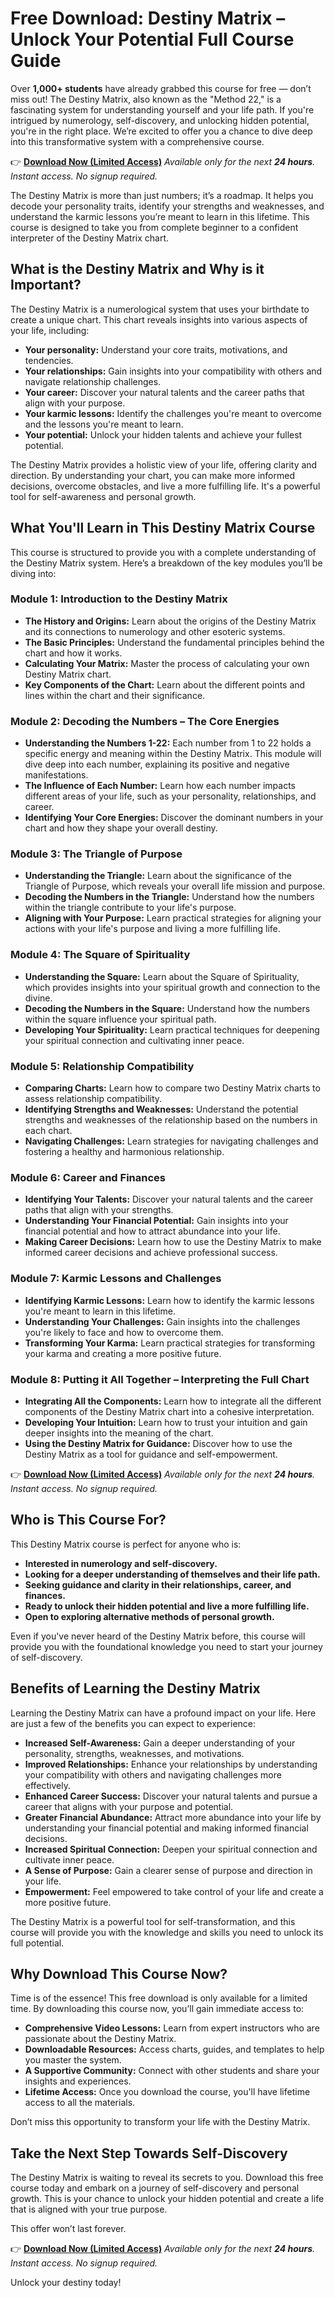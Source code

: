 # Free Download: Destiny Matrix – Unlock Your Potential Full Course Guide

Over **1,000+ students** have already grabbed this course for free — don’t miss out! The Destiny Matrix, also known as the "Method 22," is a fascinating system for understanding yourself and your life path. If you're intrigued by numerology, self-discovery, and unlocking hidden potential, you're in the right place. We’re excited to offer you a chance to dive deep into this transformative system with a comprehensive course.

👉 **[Download Now (Limited Access)](https://udemywork.com/destiny-matrix)**
_Available only for the next **24 hours**._
_Instant access. No signup required._

The Destiny Matrix is more than just numbers; it’s a roadmap. It helps you decode your personality traits, identify your strengths and weaknesses, and understand the karmic lessons you’re meant to learn in this lifetime. This course is designed to take you from complete beginner to a confident interpreter of the Destiny Matrix chart.

## What is the Destiny Matrix and Why is it Important?

The Destiny Matrix is a numerological system that uses your birthdate to create a unique chart. This chart reveals insights into various aspects of your life, including:

*   **Your personality:** Understand your core traits, motivations, and tendencies.
*   **Your relationships:** Gain insights into your compatibility with others and navigate relationship challenges.
*   **Your career:** Discover your natural talents and the career paths that align with your purpose.
*   **Your karmic lessons:** Identify the challenges you're meant to overcome and the lessons you're meant to learn.
*   **Your potential:** Unlock your hidden talents and achieve your fullest potential.

The Destiny Matrix provides a holistic view of your life, offering clarity and direction. By understanding your chart, you can make more informed decisions, overcome obstacles, and live a more fulfilling life. It's a powerful tool for self-awareness and personal growth.

## What You'll Learn in This Destiny Matrix Course

This course is structured to provide you with a complete understanding of the Destiny Matrix system. Here’s a breakdown of the key modules you’ll be diving into:

### Module 1: Introduction to the Destiny Matrix

*   **The History and Origins:** Learn about the origins of the Destiny Matrix and its connections to numerology and other esoteric systems.
*   **The Basic Principles:** Understand the fundamental principles behind the chart and how it works.
*   **Calculating Your Matrix:** Master the process of calculating your own Destiny Matrix chart.
*   **Key Components of the Chart:** Learn about the different points and lines within the chart and their significance.

### Module 2: Decoding the Numbers – The Core Energies

*   **Understanding the Numbers 1-22:** Each number from 1 to 22 holds a specific energy and meaning within the Destiny Matrix. This module will dive deep into each number, explaining its positive and negative manifestations.
*   **The Influence of Each Number:** Learn how each number impacts different areas of your life, such as your personality, relationships, and career.
*   **Identifying Your Core Energies:** Discover the dominant numbers in your chart and how they shape your overall destiny.

### Module 3: The Triangle of Purpose

*   **Understanding the Triangle:** Learn about the significance of the Triangle of Purpose, which reveals your overall life mission and purpose.
*   **Decoding the Numbers in the Triangle:** Understand how the numbers within the triangle contribute to your life's purpose.
*   **Aligning with Your Purpose:** Learn practical strategies for aligning your actions with your life's purpose and living a more fulfilling life.

### Module 4: The Square of Spirituality

*   **Understanding the Square:** Learn about the Square of Spirituality, which provides insights into your spiritual growth and connection to the divine.
*   **Decoding the Numbers in the Square:** Understand how the numbers within the square influence your spiritual path.
*   **Developing Your Spirituality:** Learn practical techniques for deepening your spiritual connection and cultivating inner peace.

### Module 5: Relationship Compatibility

*   **Comparing Charts:** Learn how to compare two Destiny Matrix charts to assess relationship compatibility.
*   **Identifying Strengths and Weaknesses:** Understand the potential strengths and weaknesses of the relationship based on the numbers in each chart.
*   **Navigating Challenges:** Learn strategies for navigating challenges and fostering a healthy and harmonious relationship.

### Module 6: Career and Finances

*   **Identifying Your Talents:** Discover your natural talents and the career paths that align with your strengths.
*   **Understanding Your Financial Potential:** Gain insights into your financial potential and how to attract abundance into your life.
*   **Making Career Decisions:** Learn how to use the Destiny Matrix to make informed career decisions and achieve professional success.

### Module 7: Karmic Lessons and Challenges

*   **Identifying Karmic Lessons:** Learn how to identify the karmic lessons you're meant to learn in this lifetime.
*   **Understanding Your Challenges:** Gain insights into the challenges you're likely to face and how to overcome them.
*   **Transforming Your Karma:** Learn practical strategies for transforming your karma and creating a more positive future.

### Module 8: Putting it All Together – Interpreting the Full Chart

*   **Integrating All the Components:** Learn how to integrate all the different components of the Destiny Matrix chart into a cohesive interpretation.
*   **Developing Your Intuition:** Learn how to trust your intuition and gain deeper insights into the meaning of the chart.
*   **Using the Destiny Matrix for Guidance:** Discover how to use the Destiny Matrix as a tool for guidance and self-empowerment.

👉 **[Download Now (Limited Access)](https://udemywork.com/destiny-matrix)**
_Available only for the next **24 hours**._
_Instant access. No signup required._

## Who is This Course For?

This Destiny Matrix course is perfect for anyone who is:

*   **Interested in numerology and self-discovery.**
*   **Looking for a deeper understanding of themselves and their life path.**
*   **Seeking guidance and clarity in their relationships, career, and finances.**
*   **Ready to unlock their hidden potential and live a more fulfilling life.**
*   **Open to exploring alternative methods of personal growth.**

Even if you've never heard of the Destiny Matrix before, this course will provide you with the foundational knowledge you need to start your journey of self-discovery.

## Benefits of Learning the Destiny Matrix

Learning the Destiny Matrix can have a profound impact on your life. Here are just a few of the benefits you can expect to experience:

*   **Increased Self-Awareness:** Gain a deeper understanding of your personality, strengths, weaknesses, and motivations.
*   **Improved Relationships:** Enhance your relationships by understanding your compatibility with others and navigating challenges more effectively.
*   **Enhanced Career Success:** Discover your natural talents and pursue a career that aligns with your purpose and potential.
*   **Greater Financial Abundance:** Attract more abundance into your life by understanding your financial potential and making informed financial decisions.
*   **Increased Spiritual Connection:** Deepen your spiritual connection and cultivate inner peace.
*   **A Sense of Purpose:** Gain a clearer sense of purpose and direction in your life.
*   **Empowerment:** Feel empowered to take control of your life and create a more positive future.

The Destiny Matrix is a powerful tool for self-transformation, and this course will provide you with the knowledge and skills you need to unlock its full potential.

## Why Download This Course Now?

Time is of the essence! This free download is only available for a limited time. By downloading this course now, you’ll gain immediate access to:

*   **Comprehensive Video Lessons:** Learn from expert instructors who are passionate about the Destiny Matrix.
*   **Downloadable Resources:** Access charts, guides, and templates to help you master the system.
*   **A Supportive Community:** Connect with other students and share your insights and experiences.
*   **Lifetime Access:** Once you download the course, you'll have lifetime access to all the materials.

Don’t miss this opportunity to transform your life with the Destiny Matrix.

## Take the Next Step Towards Self-Discovery

The Destiny Matrix is waiting to reveal its secrets to you. Download this free course today and embark on a journey of self-discovery and personal growth. This is your chance to unlock your hidden potential and create a life that is aligned with your true purpose.

This offer won’t last forever.

👉 **[Download Now (Limited Access)](https://udemywork.com/destiny-matrix)**
_Available only for the next **24 hours**._
_Instant access. No signup required._

Unlock your destiny today!
